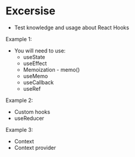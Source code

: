 # Excersise

- Test knowledge and usage about React Hooks

Example 1:

- You will need to use:
  - useState
  - useEffect
  - Memoization - memo()
  - useMemo
  - useCallback
  - useRef

Example 2:

- Custom hooks
- useReducer

Example 3:

- Context
- Context provider
